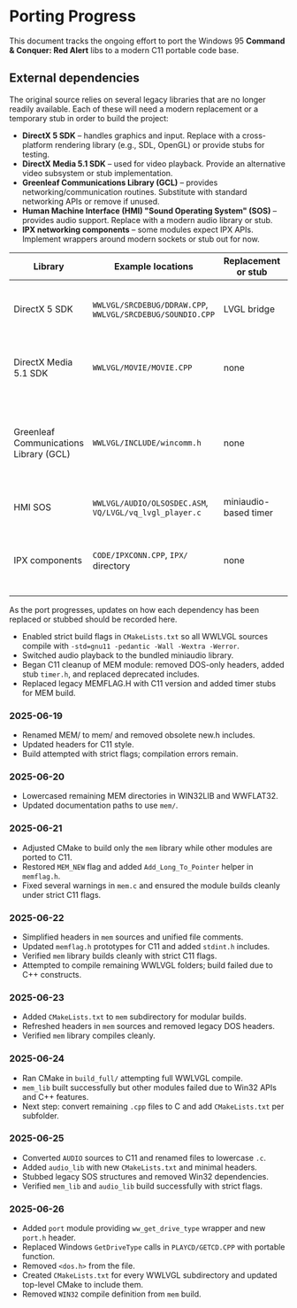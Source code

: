 # Porting Progress

This document tracks the ongoing effort to port the Windows 95 **Command & Conquer: Red Alert** libs to a modern C11 portable code base.

## External dependencies

The original source relies on several legacy libraries that are no longer readily available.
Each of these will need a modern replacement or a temporary stub in order to build the project:

- **DirectX 5 SDK** – handles graphics and input. Replace with a cross-platform rendering library (e.g., SDL, OpenGL) or provide stubs for testing.
- **DirectX Media 5.1 SDK** – used for video playback. Provide an alternative video subsystem or stub implementation.
- **Greenleaf Communications Library (GCL)** – provides networking/communication routines. Substitute with standard networking APIs or remove if unused.
- **Human Machine Interface (HMI) "Sound Operating System" (SOS)** – provides audio support. Replace with a modern audio library or stub.
- **IPX networking components** – some modules expect IPX APIs. Implement wrappers around modern sockets or stub out for now.

| Library | Example locations | Replacement or stub | Remaining work |
| ------- | ----------------- | ------------------ | --------------- |
| DirectX 5 SDK | `WWLVGL/SRCDEBUG/DDRAW.CPP`, `WWLVGL/SRCDEBUG/SOUNDIO.CPP` | LVGL bridge | Port all graphics and input to portable APIs |
| DirectX Media 5.1 SDK | `WWLVGL/MOVIE/MOVIE.CPP` | none | Provide modern video playback or stub |
| Greenleaf Communications Library (GCL) | `WWLVGL/INCLUDE/wincomm.h` | none | Replace serial/comm routines with portable C11 standard networking |
| HMI SOS | `WWLVGL/AUDIO/OLSOSDEC.ASM`, `VQ/LVGL/vq_lvgl_player.c` | miniaudio-based timer | Port remaining audio paths |
| IPX components | `CODE/IPXCONN.CPP`, `IPX/` directory | none | Implement portable C11 socket-based networking |

As the port progresses, updates on how each dependency has been replaced or stubbed should be recorded here.

- Enabled strict build flags in `CMakeLists.txt` so all WWLVGL sources compile with `-std=gnu11 -pedantic -Wall -Wextra -Werror`.
- Switched audio playback to the bundled miniaudio library.
- Began C11 cleanup of MEM module: removed DOS-only headers, added stub `timer.h`, and replaced deprecated includes.
- Replaced legacy MEMFLAG.H with C11 version and added timer stubs for MEM build.

### 2025-06-19
- Renamed MEM/ to mem/ and removed obsolete new.h includes.
- Updated headers for C11 style.
- Build attempted with strict flags; compilation errors remain.

### 2025-06-20
- Lowercased remaining MEM directories in WIN32LIB and WWFLAT32.
- Updated documentation paths to use `mem/`.

### 2025-06-21
- Adjusted CMake to build only the `mem` library while other modules are
  ported to C11.
- Restored `MEM_NEW` flag and added `Add_Long_To_Pointer` helper in
  `memflag.h`.
- Fixed several warnings in `mem.c` and ensured the module builds cleanly
  under strict C11 flags.

### 2025-06-22
- Simplified headers in `mem` sources and unified file comments.
- Updated `memflag.h` prototypes for C11 and added `stdint.h` includes.
- Verified `mem` library builds cleanly with strict C11 flags.
- Attempted to compile remaining WWLVGL folders; build failed due to C++ constructs.

### 2025-06-23
- Added `CMakeLists.txt` to `mem` subdirectory for modular builds.
- Refreshed headers in `mem` sources and removed legacy DOS headers.
- Verified `mem` library compiles cleanly.

### 2025-06-24
- Ran CMake in `build_full/` attempting full WWLVGL compile.
- `mem_lib` built successfully but other modules failed due to Win32 APIs and C++ features.
- Next step: convert remaining `.cpp` files to C and add `CMakeLists.txt` per subfolder.

### 2025-06-25
- Converted `AUDIO` sources to C11 and renamed files to lowercase `.c`.
- Added `audio_lib` with new `CMakeLists.txt` and minimal headers.
- Stubbed legacy SOS structures and removed Win32 dependencies.
- Verified `mem_lib` and `audio_lib` build successfully with strict flags.

### 2025-06-26
- Added `port` module providing `ww_get_drive_type` wrapper and new `port.h` header.
- Replaced Windows `GetDriveType` calls in `PLAYCD/GETCD.CPP` with portable function.
- Removed `<dos.h>` from the file.
- Created `CMakeLists.txt` for every WWLVGL subdirectory and updated top-level
  CMake to include them.
- Removed `WIN32` compile definition from `mem` build.
